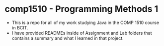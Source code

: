 # comp1510 - Programming Methods 1

* This is a repo for all of my work studying Java in the COMP 1510 course in BCIT. 
* I have provided READMEs inside of Assignment and Lab folders that contains a summary and what I learned in that project.
